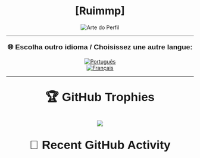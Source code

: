 <h1 align="center">[Ruimmp]</h1>

<p align="center">
  <!-- Supondo que sua arte esteja disponível em "url_da_imagem.jpg" -->
  <img src="url_da_imagem.jpg" alt="Arte do Perfil" />
</p>

---

<p align="center" style="font-family: 'Raleway', sans-serif; font-size: 1.2rem;">
  <b>🌐 Escolha outro idioma / Choisissez une autre langue:</b>
</p>


<p align="center">
  <!-- 
  <a href="README.en.md">
    <img src="https://img.shields.io/badge/EN-English-3458eb?style=for-the-badge&logo=none" alt="English"/>
  </a>
  <br> 
  -->
  <a href="README.pt.md">
    <img src="https://img.shields.io/badge/PT-Português-007bff?style=for-the-badge&logo=none" alt="Português"/>
  </a>
  <br>
  <a href="README.fr.md">
    <img src="https://img.shields.io/badge/FR-Français-764abc?style=for-the-badge&logo=none" alt="Français"/>
  </a>
</p>

---

<p align="center" style="font-family: 'Raleway', sans-serif; font-size: 2rem;">
  <b>🏆 GitHub Trophies</b>
</p>

<p align="center">
  <img src="https://github-profile-trophy.vercel.app/?username=ruimmp&rank=A,C&row=1&column=6&no-frame=true&theme=onedark" />
</p>

<p align="center" style="font-family: 'Raleway', sans-serif; font-size: 2rem;">
  <b>🔨 Recent GitHub Activity</b>
</p>

<!--START_SECTION:activity-->
<!--END_SECTION:activity-->
